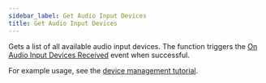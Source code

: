 ```yaml
---
sidebar_label: Get Audio Input Devices
title: Get Audio Input Devices
---
```

Gets a list of all available audio input devices. The function triggers the [On Audio Input Devices Received](../Events/on-audio-input-devices-received) event when successful.

For example usage, see the [device management tutorial](../../tutorial/device-management).

